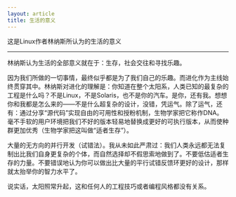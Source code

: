 ```yaml
---
layout: article
title: 生活的意义
---
```


这是Linux作者林纳斯所认为的生活的意义


___

林纳斯认为生活的全部意义就在于：生存，社会交往和寻找乐趣。

因为我们所做的一切事情，最终似乎都是为了我们自己的乐趣。而进化作为主线始终贯穿其中。林纳斯对进化的理解是：你知道在整个太阳系，人类已知的最复杂的工程是什么吗？不是Linux，不是Solaris，也不是你的汽车。是你，还有我。想想你和我都是怎么来的——不是什么超复杂的设计，没错，凭运气。除了运气，还有：通过分享“源代码”实现自由的可用性和授粉机制，生物学家把它称作DNA。
毫不手软的用户环境把我们不好的版本轻易地替换成更好的可执行版本，从而使种群更加优秀（生物学家把这叫做“适者生存”）。


大量的无方向的并行开发（试错法）。我从未如此严肃过：我们人类永远都无法复制出比我们自身更复杂的个体，而自然选择却不假思索地做到了。不要低估适者生存的力量。不要错误地认为你可以做出比大量的平行试错反馈环更好的设计，那样就太抬举你的智力水平了。


说实话，太阳照常升起，这和任何人的工程技巧或者编程风格都没有关系。


         